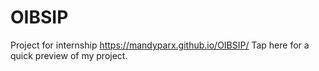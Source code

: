 # OIBSIP
Project for internship
 https://mandyparx.github.io/OIBSIP/ Tap here for a quick preview of my project.
